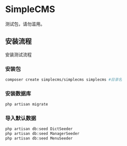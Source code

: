 # SimpleCMS

测试包，请勿滥用。

## 安装流程

安装测试流程

### 安装包

```bash
composer create simplecms/simplecms simplecms #目录名
```

### 安装数据库

```bash
php artisan migrate
```

### 导入默认数据

```bash
php artisan db:seed DictSeeder
php artisan db:seed ManagerSeeder
php artisan db:seed MenuSeeder
```
